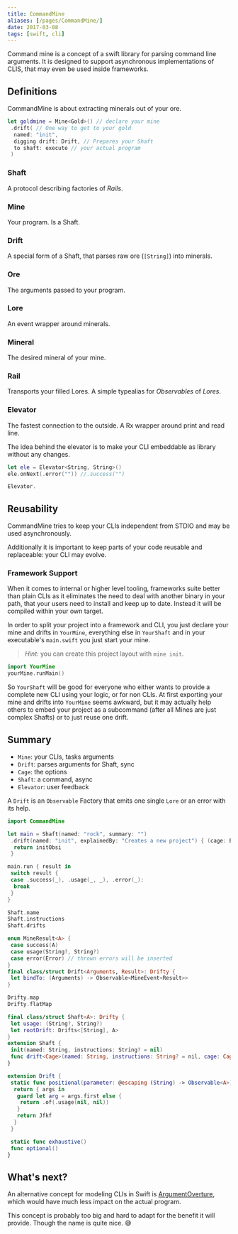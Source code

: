 ```yaml
---
title: CommandMine
aliases: [/pages/CommandMine/]
date: 2017-03-08
tags: [swift, cli]
---
```


Command mine is a concept of a swift library for parsing command line arguments. It is designed to support asynchronous implementations of CLIS, that may even be used inside frameworks.

## Definitions

CommandMine is about extracting minerals out of your ore.

```swift
let goldmine = Mine<Gold>() // declare your mine
 .drift( // One way to get to your gold
  named: "init",
  digging drift: Drift, // Prepares your Shaft
  to shaft: execute // your actual program
 )
```

### Shaft

A protocol describing factories of _Rails_.

### Mine

Your program. Is a Shaft.

### Drift

A special form of a Shaft, that parses raw ore (`[String]`) into minerals.

### Ore

The arguments passed to your program.

### Lore

An event wrapper around minerals.

### Mineral

The desired mineral of your mine.

### Rail

Transports your filled Lores.
A simple typealias for _Observables_ of _Lores_.

### Elevator

The fastest connection to the outside. A Rx wrapper around print and read line.

The idea behind the elevator is to make your CLI embeddable as library without any changes.

```swift
let ele = Elevator<String, String>()
ele.onNext(.error("")) //.success("")

Elevator.
```

## Reusability

CommandMine tries to keep your CLIs independent from STDIO and may be used asynchronously.

Additionally it is important to keep parts of your code reusable and replaceable: your CLI may evolve.

### Framework Support

When it comes to internal or higher level tooling, frameworks suite better than plain CLIs as it eliminates the need to deal with another binary in your path, that your users need to install and keep up to date. Instead it will be compiled within your own target.

In order to split your project into a framework and CLI, you just declare your mine and drifts in `YourMine`, everything else in `YourShaft` and in your executable's `main.swift` you just start your mine.

> _Hint:_ you can create this project layout with `mine init`.

```swift
import YourMine
yourMine.runMain()
```

So `YourShaft` will be good for everyone who either wants to provide a complete new CLI using your logic, or for non CLIs.
At first exporting your mine and drifts into `YourMine` seems awkward, but it may actually help others to embed your project as a subcommand (after all Mines are just complex Shafts) or to just reuse one drift.

## Summary

- `Mine`: your CLIs, tasks arguments
- `Drift`: parses arguments for Shaft, sync
- `Cage`: the options
- `Shaft`: a command, async
- `Elevator`: user feedback

A `Drift` is an `Observable` Factory that emits one single `Lore` or an error with its help.

```swift
import CommandMine

let main = Shaft(named: "rock", summary: "")
 .drift(named: "init", explainedBy: "Creates a new project") { (cage: EmptyLore) in
  return initObsi
 }

main.run { result in
 switch result {
 case .success(_), .usage(_, _), .error(_):
  break
 }
}

Shaft.name
Shaft.instructions
Shaft.drifts

enum MineResult<A> {
 case success(A)
 case usage(String?, String?)
 case error(Error) // thrown errors will be inserted
}
final class/struct Drift<Arguments, Result>: Drifty {
 let bindTo: (Arguments) -> Observable<MineEvent<Result>>
}

Drifty.map
Drifty.flatMap

final class/struct Shaft<A>: Drifty {
 let usage: (String?, String?)
 let rootDrift: Drifts<[String], A>
}
extension Shaft {
 init(named: String, instructions: String? = nil)
 func drift<Cage>(named: String, instructions: String? = nil, cage: Cage.Type = Cage.self, _: @escaping Drift<Cage, A>) -> Shaft<A>
}

extension Drift {
 static func positional(parameter: @escaping (String) -> Observable<A>) -> [String] -> Observable<MineResult<([String], A)>> {
  return { args in
   guard let arg = args.first else {
    return .of(.usage(nil, nil))
   }
   return Jfkf
  }
 }

 static func exhaustive()
 func optional()
}
```

## What's next?

An alternative concept for modeling CLIs in Swift is [ArgumentOverture](/pages/ArgumentOverture), which would have much less impact on the actual program.

This concept is probably too big and hard to adapt for the benefit it will provide. Though the name is quite nice. 😅
